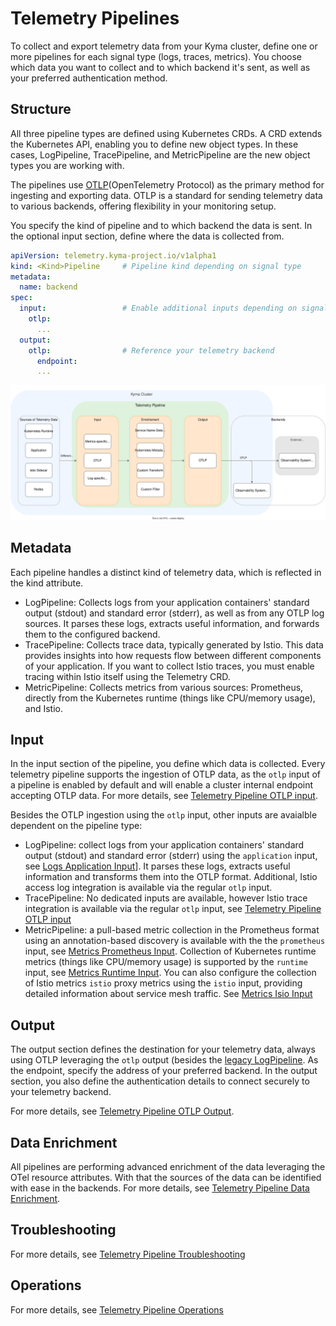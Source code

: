 
# Telemetry Pipelines

To collect and export telemetry data from your Kyma cluster, define one or more pipelines for each signal type (logs, traces, metrics). You choose which data you want to collect and to which backend it's sent, as well as your preferred authentication method.

## Structure

All three pipeline types are defined using Kubernetes CRDs. A CRD extends the Kubernetes API, enabling you to define new object types. In these cases, LogPipeline, TracePipeline, and MetricPipeline are the new object types you are working with.

The pipelines use [OTLP](https://opentelemetry.io/docs/specs/otel/protocol/)(OpenTelemetry Protocol) as the primary method for ingesting and exporting data. OTLP is a standard for sending telemetry data to various backends, offering flexibility in your monitoring setup.

You specify the kind of pipeline and to which backend the data is sent. In the optional input section, define where the data is collected from.

```yaml
apiVersion: telemetry.kyma-project.io/v1alpha1
kind: <Kind>Pipeline     # Pipeline kind depending on signal type
metadata:
  name: backend
spec:
  input:                 # Enable additional inputs depending on signal type
    otlp:
      ...
  output:
    otlp:                # Reference your telemetry backend
      endpoint:
      ...
```

![structure](./../assets/pipeline-structure.drawio.svg)

## Metadata

Each pipeline handles a distinct kind of telemetry data, which is reflected in the kind attribute.

- LogPipeline: Collects logs from your application containers' standard output (stdout) and standard error (stderr), as well as from any OTLP log sources. It parses these logs, extracts useful information, and forwards them to the configured backend.
- TracePipeline: Collects trace data, typically generated by Istio. This data provides insights into how requests flow between different components of your application. If you want to collect Istio traces, you must enable tracing within Istio itself using the Telemetry CRD.
- MetricPipeline: Collects metrics from various sources: Prometheus, directly from the Kubernetes runtime (things like CPU/memory usage), and Istio.

## Input

In the input section of the pipeline, you define which data is collected. Every telemetry pipeline supports the ingestion of OTLP data, as the `otlp` input of a pipeline is enabled by default and will enable a cluster internal endpoint accepting OTLP data. For more details, see [Telemetry Pipeline OTLP input](./otlp-input.md).

Besides the OTLP ingestion using the `otlp` input, other inputs are avaialble dependent on the pipeline type:

- LogPipeline: collect logs from your application containers' standard output (stdout) and standard error (stderr) using the `application` input, see [Logs Application Input](./../logs/application-input.md)]. It parses these logs, extracts useful information and transforms them into the OTLP format. Additional, Istio access log integration is available via the regular `otlp` input.
- TracePipeline: No dedicated inputs are available, however Istio trace integration is available via the regular `otlp` input, see [Telemetry Pipeline OTLP input](./otlp-input.md)
- MetricPipeline: a pull-based metric collection in the Prometheus format using an annotation-based discovery is available with the the `prometheus` input, see [Metrics Prometheus Input](./../metrics/prometheus-input.md). Collection of Kubernetes runtime metrics (things like CPU/memory usage) is  supported by the `runtime` input, see [Metrics Runtime Input](./../metrics/runtime-input.md). You can also configure the collection of Istio metrics `istio` proxy metrics using the `istio` input, providing detailed information about service mesh traffic. See [Metrics Isio Input](./../metrics/istio-input.md)

## Output

The output section defines the destination for your telemetry data, always using OTLP leveraging the `otlp` output (besides the [legacy LogPipeline](./../02-logs.md). As the endpoint, specify the address of your preferred backend. In the output section, you also define the authentication details to connect securely to your telemetry backend.

For more details, see [Telemetry Pipeline OTLP Output](./otlp-output.md).

## Data Enrichment

All pipelines are performing advanced enrichment of the data leveraging the OTel resource attributes. With that the sources of the data can be identified with ease in the backends. For more details, see [Telemetry Pipeline Data Enrichment](./enrichment.md).

## Troubleshooting

For more details, see [Telemetry Pipeline Troubleshooting](./troubleshooting.md)

## Operations

For more details, see [Telemetry Pipeline Operations](./operations.md)
